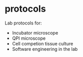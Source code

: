 # protocols
Lab protocols for:

+ Incubator microscope
+ QPI microscope
+ Cell competion tissue culture
+ Software engineering in the lab
